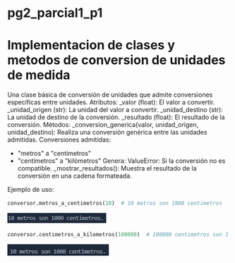 # pg2_parcial1_p1

# Implementacion de clases y metodos de conversion de unidades de medida

Una clase básica de conversión de unidades que admite conversiones específicas entre unidades.
Atributos:
_valor (float): El valor a convertir.
_unidad_origen (str): La unidad del valor a convertir.
_unidad_destino (str): La unidad de destino de la conversión.
_resultado (float): El resultado de la conversión.
Métodos:
_conversion_generica(valor, unidad_origen, unidad_destino):
Realiza una conversión genérica entre las unidades admitidas.
Conversiones admitidas:
- "metros" a "centímetros"
- "centímetros" a "kilómetros"
Genera:
ValueError: Si la conversión no es compatible.
_mostrar_resultados():
Muestra el resultado de la conversión en una cadena formateada.

Ejemplo de uso:
```python
conversor.metros_a_centimetros(10)  # 10 metros son 1000 centimetros
```
<img src="img/image.png"></img>

```python
conversor.centimetros_a_kilometros(100000)  # 100000 centimetros son 1 kilometro

```
<img src="img/image2.png"></img>
